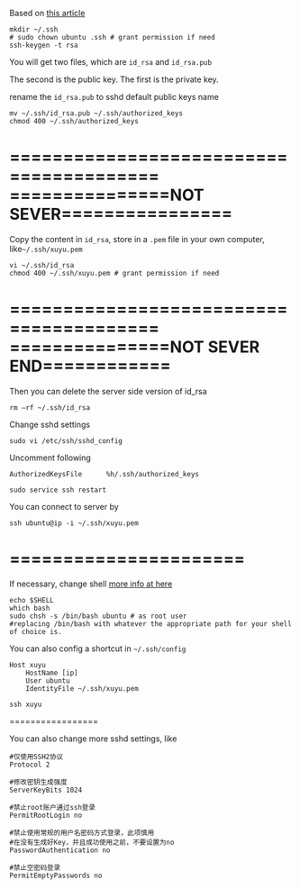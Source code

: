 Based on [this article](http://www.cnblogs.com/bashenandi/p/linux-aliyun-ecs-ssh.html)

```
mkdir ~/.ssh
# sudo chown ubuntu .ssh # grant permission if need
ssh-keygen -t rsa
```

You will get two files, which are `id_rsa` and `id_rsa.pub`

The second is the public key. The first is the private key.

rename the `id_rsa.pub` to sshd default public keys name
```
mv ~/.ssh/id_rsa.pub ~/.ssh/authorized_keys
chmod 400 ~/.ssh/authorized_keys
```

========================================
===============NOT SEVER================
========================================

Copy the content in `id_rsa`, store in a `.pem` file in your own computer, like`~/.ssh/xuyu.pem`

```
vi ~/.ssh/id_rsa
chmod 400 ~/.ssh/xuyu.pem # grant permission if need
```

========================================
===============NOT SEVER END============
========================================

Then you can delete the server side version of id_rsa
```
rm –rf ~/.ssh/id_rsa
```

Change sshd settings
```
sudo vi /etc/ssh/sshd_config
```
Uncomment following
```
AuthorizedKeysFile      %h/.ssh/authorized_keys
```

```
sudo service ssh restart
```

You can connect to server by
```
ssh ubuntu@ip -i ~/.ssh/xuyu.pem
```

======================
======================

If necessary, change shell [more info at here](http://superuser.com/questions/68397/why-does-my-linux-prompt-show-a-instead-of-the-login-name-and-path)
```
echo $SHELL
which bash
sudo chsh -s /bin/bash ubuntu # as root user
#replacing /bin/bash with whatever the appropriate path for your shell of choice is.
```

You can also config a shortcut in `~/.ssh/config`

```
Host xuyu
	HostName [ip]
	User ubuntu
	IdentityFile ~/.ssh/xuyu.pem
```

```
ssh xuyu
```

=================

You can also change more sshd settings, like
```
#仅使用SSH2协议
Protocol 2

#修改密钥生成强度
ServerKeyBits 1024

#禁止root账户通过ssh登录
PermitRootLogin no

#禁止使用常规的用户名密码方式登录，此项慎用
#在没有生成好Key，并且成功使用之前，不要设置为no
PasswordAuthentication no

#禁止空密码登录
PermitEmptyPasswords no
```

